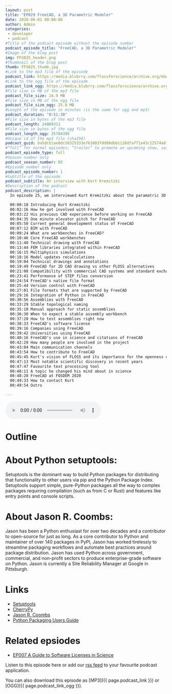 ```yaml
---
layout: post
title: "EP029 FreeCAD, a 3D Parametric Modeler"
date: 2020-06-01 00:00:00
author: Admin
categories: 
 - developer
 - podcast
#Title of the podcast episode without the episode number
podcast_episode_title: "FreeCAD, a 3D Parametric Modeler"
#Image of the blog post
img: FFS025_header.png
#Thumbnail of the blog post
thumb: FFS025_thumb.jpg
#Link to the mp3 file of the episode
podcast_link: https://media.blubrry.com/flossforscience/archive.org/download/ffsep025freecad/FFS_EP025_FreeCAD.mp3
#Link to the ogg file of the episode
podcast_link_ogg: https://media.blubrry.com/flossforscience/archive.org/download/ffsep025freecad/FFS_EP025_FreeCAD.ogg
#File size in MB of the mp3 file
podcast_file_size: 24.9 MB
#File size in MB of the ogg file
podcast_file_size_ogg: 25.8 MB
#Length of the episode in minutes (is the same for ogg and mp3)
podcast_duration: "0:51:30"
#File size in bytes of the mp3 file
podcast_length: 24869311
#File size in bytes of the ogg file
podcast_length_ogg: 25784395
#Unique id of the mp3 file (sha256)
podcast_guid: ba5dcb1ae0dc58325333e763d037dd08dbb1110dfa771e43c12574a674561b7a
#“full” for normal episodes; “trailer” to promote an upcoming show, season, or episode; or “bonus” for extra content related to a show, season, or episode.
podcast_episode_type: full
#Season number only
podcast_season_number: 03
#Episode number only
podcast_episode_number: 1
#Subtitle of the episode 
podcast_subtitle: An interview with Kurt Kremitzki
#Description of the podcast
podcast_description: |
  In episode 25, we interviewed Kurt Kremitzki about the paramatric 3D modelling tool FreeCAD.  After discussing his previous experiences with CAD software and how he got involved in the FreeCAD project, we asked him about the current development status of the project before digging deeper into a few of the workbenches offered by FreeCAD. We also compared FreeCAD to LibreCAD and QCAD for applications only requiring 2D drawing instead of parametric 3D models and we discussed about compatibility with commercial CAD systems and standard exchange file formats. We were pleased to learn about the development status of a stable topological naming engine paving the way for the integration of an official assembly workbench in future releases. We then discussed about the spread of FreeCAD in companies and universities as well as ways to contribute to the FreeCAD project. We finished the interview with out usual quick questions and with a mention of their recent presentions at FOSDEM 2020. 

  00:00:18 Introducing Kurt Kremitzki
  00:02:16 How he got involved with FreeCAD
  00:03:22 His previous CAD experience before working on FreeCAD
  00:04:35 One minute elevator pitch for FreeCAD
  00:05:50 Current general development status of FreeCAD
  00:07:12 BIM with FreeCAD
  00:09:24 What are workbenches in FreeCAD?
  00:10:46 Core FreeCAD workbenches
  00:11:40 Technical drawing with FreeCAD
  00:13:44 FEM libraries integrated within FreeCAD
  00:16:15 Multiphysics simulations
  00:18:16 Model updates recalculations
  00:19:04 Technical drawings and annotations
  00:19:49 FreeCAD for 2D CAD drawing vs other FLOSS alternatives
  00:21:08 Compatibility with commercial CAD systems and standard exchange file formats
  00:23:41 Performance of STEP files conversion
  00:24:54 FreeCAD's native file format
  00:25:44 Version control with FreeCAD
  00:27:01 File formats that are supported by FreeCAD
  00:29:16 Integration of Python in FreeCAD
  00:30:56 Assemblies with FreeCAD
  00:33:29 Stable topological naming
  00:35:10 Manual approach for static assemblies
  00:36:30 When to expect a stable assembly workbench
  00:37:20 How to test assemblies right now
  00:38:33 FreeCAD's software license
  00:39:16 Companies using FreeCAD
  00:39:42 Universities using FreeCAD
  00:40:16 FreeCAD's use in science and citations of FreeCAD
  00:42:29 How many people are involved in the project
  00:43:04 Main communication channels
  00:43:54 How to contribute to FreeCAD
  00:45:45 Kurt's vision of FLOSS and its importance for the openness of science
  00:47:13 Most notable scientific discovery in recent years
  00:47:47 Favourite text processing tool
  00:48:11 A topic he changed his mind about in science
  00:48:28 FreeCAD at FOSDEM 2020
  00:49:33 How to contact Kurt
  00:49:54 Outro

---
```


<audio controls>
  <source src="{{ page.podcast_link_ogg }}" type="audio/ogg">
  <source src="{{ page.podcast_link }}" type="audio/mpeg">
Your browser does not support the audio element.
</audio>

# Outline


# About Python setuptools:

Setuptools is the dominant way to build Python packages for distributing that functionality to other users via pip and the Python Package Index. Setuptools support simple, pure-Python packages all the way to complex packages requiring compilation (such as from C or Rust) and features like entry points and console scripts.

# About Jason R. Coombs:

Jason has been a Python enthusiast for over two decades and a contributor to open-source for just as long. As a core contributor to Python and maintainer of over 140 packages in PyPI, Jason has worked tirelessly to streamline packaging workflows and automate best practices around package distribution. Jason has used Python across government, commercial, and non-profit sectors to produce enterprise-grade software on Python. Jason is currently a Site Reliability Manager at Google in Pittsburgh.

# Links

* [Setuptools](https://pypi.org/project/setuptools)
* [CherryPy](https://cherrypy.org)
* [Jason R. Coombs](https://www.jaraco.com/)
* [Python Packaging Users Guide](https://packaging.python.org/)

# Related epsiodes

* [EP007 A Guide to Software Licenses in Science](https://flossforscience.com/podcast/season-1-episode-7)

Listen to this episode here or add our [rss feed](https://flossforscience.com/feed.xml) to your favourite podcast application. 

You can also download this episode as [MP3]({{ page.podcast_link }}) or [OGG]({{ page.podcast_link_ogg }}). 
